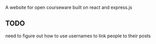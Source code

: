 A website for open courseware built on react and express.js


## TODO
need to figure out how to use usernames to link people to their posts 



